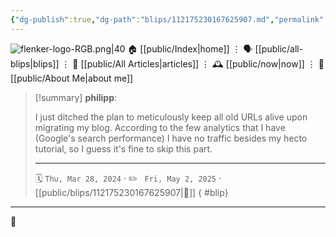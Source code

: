 ```yaml
---
{"dg-publish":true,"dg-path":"blips/112175230167625907.md","permalink":"/blips/112175230167625907/","title":"philipp on mastodon @ 2024-03-28"}
---
```



<div class="transclusion internal-embed is-loaded"><div class="markdown-embed">




![flenker-logo-RGB.png|40](/img/user/attachments/flenker-logo-RGB.png)
🏠 [[public/Index\|home]]  ⋮ 🗣️ [[public/all-blips\|blips]] ⋮  📝 [[public/All Articles\|articles]]  ⋮ 🕰️ [[public/now\|now]] ⋮ 🪪 [[public/About Me\|about me]]


</div></div>


> [!summary] **philipp**:
>
> I just ditched the plan to meticulously keep all old URLs alive upon migrating my blog. According to the few analytics that I have (Google's search performance) I have no traffic besides my hecto tutorial, so I guess it's fine to skip this part.
> - - -
>
> 🗓️ <code>Thu, Mar 28, 2024</code>  · ✏️ <code> Fri, May 2, 2025</code>  · [[public/blips/112175230167625907\|🔗]]
{ #blip}


- - -

 👾
